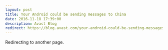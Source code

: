 ```yaml
---
layout: post
title: Your Android could be sending messages to China
date: 2016-11-18 17:39:00
description: Avast Blog
redirect: https://blog.avast.com/your-android-could-be-sending-messages-to-china
---
```


Redirecting to another page.
